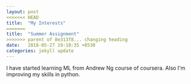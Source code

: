 ```yaml
---
layout: post
<<<<<<< HEAD
title:  "My Interests"
=======
title:  "Summer Assignment"
>>>>>>> parent of 8e313f8... changing heading
date:   2018-05-27 19:10:35 +0530
categories: jekyll update
---
```

I have started learning ML from Andrew Ng course of coursera. Also I'm improving my skills in python.